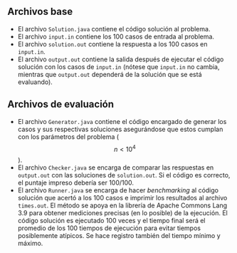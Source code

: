 ## Archivos base

- El archivo `Solution.java` contiene el código solución al problema. 
- El archivo `input.in` contiene los 100 casos de entrada al problema. 
- El archivo `solution.out` contiene la respuesta a los 100 casos en `input.in`.
- El archivo `output.out` contiene la salida después de ejecutar el código solución con los casos de `input.in` (nótese que `input.in` no cambia, mientras que `output.out` dependerá de la solución que se está evaluando). 

## Archivos de evaluación
- El archivo `Generator.java` contiene el código encargado de generar los casos y sus respectivas soluciones asegurándose que estos cumplan con los parámetros del problema ($$n < 10^4$$). 
- El archivo `Checker.java` se encarga de comparar las respuestas en `output.out` con las soluciones de `solution.out`. Si el código es correcto, el puntaje impreso debería ser 100/100.
- El archivo `Runner.java` se encarga de hacer *benchmarking* al código solución que acertó a los 100 casos e imprimir los resultados al archivo `times.out`. El método se apoya en la librería de Apache Commons Lang 3.9 para obtener mediciones precisas (en lo posible) de la ejecución. El código solución es ejecutado 100 veces y el tiempo final será el promedio de los 100 tiempos de ejecución para evitar tiempos posiblemente atípicos. Se hace registro también del tiempo mínimo y máximo. 